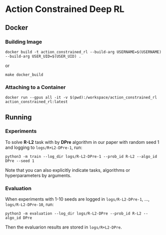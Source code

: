 # Action Constrained Deep RL
## Docker
### Building Image
```
docker build -t action_constrained_rl --build-arg USERNAME=$(USERNAME) --build-arg USER_UID=$(USER_UID) .
```

or 

```
make docker_build
```

### Attaching to a Container

```
docker run --gpus all -it -v $(pwd):/workspace/action_constrained_rl action_constrained_rl:latest
```

## Running
### Experiments
To solve **R-L2** task with by **DPre** algorithm in our paper with random seed 1 and logging to `logs/R+L2-DPre-1`, run:
```
python3 -m train --log_dir logs/R-L2-DPre-1 --prob_id R-L2 --algo_id DPre --seed 1
```
Note that you can also explicitly indicate tasks, algorithms or hyperparameters by arguments.
### Evaluation
When experiments with 1-10 seeds are logged in `logs/R-L2-DPre-1`, ..., `logs/R-L2-DPre-10`, run:
```
python3 -m evaluation --log_dir logs/R-L2-DPre --prob_id R-L2 --algo_id DPre
```
Then the evaluarion results are stored in `logs/R+L2-DPre`.